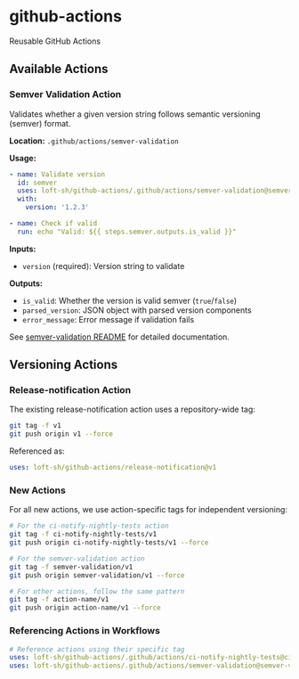 # github-actions

Reusable GitHub Actions

## Available Actions

### Semver Validation Action

Validates whether a given version string follows semantic versioning (semver) format.

**Location:** `.github/actions/semver-validation`

**Usage:**

```yaml
- name: Validate version
  id: semver
  uses: loft-sh/github-actions/.github/actions/semver-validation@semver-validation/v1
  with:
    version: '1.2.3'

- name: Check if valid
  run: echo "Valid: ${{ steps.semver.outputs.is_valid }}"
```

**Inputs:**

- `version` (required): Version string to validate

**Outputs:**

- `is_valid`: Whether the version is valid semver (`true`/`false`)
- `parsed_version`: JSON object with parsed version components
- `error_message`: Error message if validation fails

See [semver-validation README](./.github/actions/semver-validation/README.md) for detailed documentation.

## Versioning Actions

### Release-notification Action

The existing release-notification action uses a repository-wide tag:

```bash
git tag -f v1
git push origin v1 --force
```

Referenced as:

```yaml
uses: loft-sh/github-actions/release-notification@v1
```

### New Actions

For all new actions, we use action-specific tags for independent versioning:

```bash
# For the ci-notify-nightly-tests action
git tag -f ci-notify-nightly-tests/v1
git push origin ci-notify-nightly-tests/v1 --force

# For the semver-validation action
git tag -f semver-validation/v1
git push origin semver-validation/v1 --force

# For other actions, follow the same pattern
git tag -f action-name/v1
git push origin action-name/v1 --force
```

### Referencing Actions in Workflows

```yaml
# Reference actions using their specific tag
uses: loft-sh/github-actions/.github/actions/ci-notify-nightly-tests@ci-notify-nightly-tests/v1
uses: loft-sh/github-actions/.github/actions/semver-validation@semver-validation/v1
```

